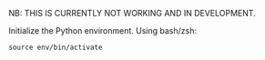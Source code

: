 NB: THIS IS CURRENTLY NOT WORKING AND IN DEVELOPMENT.

Initialize the Python environment. Using bash/zsh:

```
source env/bin/activate
```
